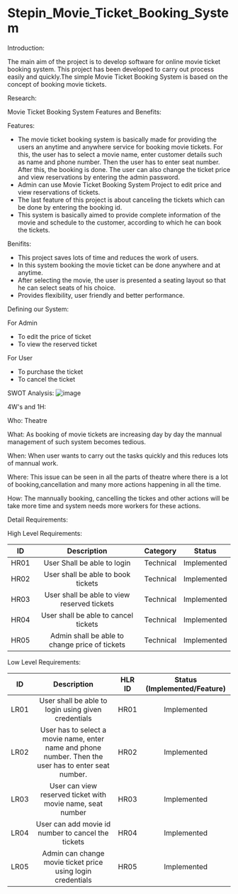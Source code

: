 # Stepin_Movie_Ticket_Booking_System

Introduction:

The main aim of the project is to develop software for online movie ticket booking system. This project has been developed to carry out process easily and quickly.The simple Movie Ticket Booking System is based on the concept of booking movie tickets. 

Research:

Movie Ticket Booking System Features and Benefits:

Features:

*  The movie ticket booking system is basically made for providing the users an anytime and anywhere service for booking movie tickets. For this, the user has to select a movie name, enter customer details such as name and phone number. Then the user has to enter seat number. After this, the booking is done. The user can also change the ticket price and view reservations by entering the admin password.
*  Admin can use Movie Ticket Booking System Project to edit price and view reservations of tickets.
*  The last feature of this project is about canceling the tickets which can be done by entering the booking id.
*  This system is basically aimed to provide complete information of the movie and schedule to the customer, according to which he can book the tickets.

Benifits:

*  This project saves lots of time and reduces the work of users.
*  In this system booking the movie ticket can be done anywhere and at anytime.
*  After selecting the movie, the user is presented a seating layout so that he can select seats of his choice.
*  Provides flexibility, user friendly and better performance.

Defining our System:

For Admin
*  To edit the price of ticket
*  To view the reserved ticket

For User
*  To purchase the ticket
*  To cancel the ticket

SWOT Analysis:
![image](https://user-images.githubusercontent.com/89603034/132201873-5321491f-00d4-49f4-8e19-04d52dc30bcd.png)

4W's and 1H:

Who:
Theatre 

What:
As booking of movie tickets are increasing day by day the mannual management of such system becomes tedious.

When:
When user wants to carry out the tasks quickly and this reduces lots of mannual work. 

Where:
This issue can be seen in all the parts of theatre where there is a lot of booking,cancellation and many more actions happening in all the time.

How:
The mannually booking, cancelling the tickes and other actions will be take more time and system needs more workers for these actions.

Detail Requirements:

High Level Requirements:

| ID    | Description                                    |Category   | Status      |
:----:  | :----:                                         |:----:     | :----:
| HR01  | User Shall be able to login                    | Technical | Implemented |
| HR02  | User shall be able to book tickets             | Technical | Implemented |
| HR03  | User shall be able to view reserved tickets    | Technical | Implemented |
| HR04  | User shall be able to cancel tickets           | Technical | Implemented |
| HR05  | Admin shall be able to change price of tickets | Technical | Implemented | 

Low Level Requirements:

| ID    | Description |HLR ID | Status (Implemented/Feature) |
|:----: | :----:      |:----: | :----:
| LR01  | User shall be able to  login using given credentials | HR01 |Implemented |               
| LR02  | User has to select a movie name, enter name and phone number. Then the user has to enter seat number. | HR02 | Implemented |
| LR03  | User can view reserved ticket with movie name, seat number | HR03 | Implemented |
| LR04  | User can add movie id number to cancel the tickets | HR04 | Implemented |
| LR05  | Admin can change movie ticket price using login credentials | HR05 | Implemented |



